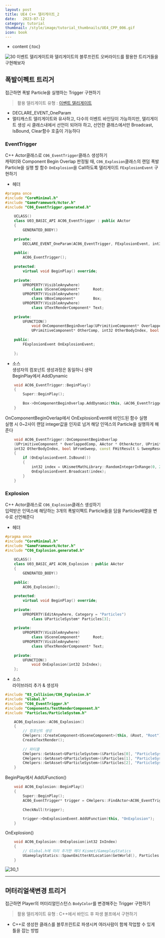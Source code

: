 ```yaml
---
layout: post
title: UE4 C++ 델리게이트_2
date:   2023-07-12
category: tutorial
thumbnail: /style/image/tutorial_thumbnails/UE4_CPP_006.gif
icon: book
---
```


* content
{:toc}

![30](https://github.com/ssonsonya/ssonsonya.github.io/assets/116151781/a704fd78-0fa0-4993-9ffd-07fdf55d1605)
이벤트 델리게이트와 델리게이트의 블루프린트 오버라이드를 활용한 트리거들을 구현해보자

## 폭발이펙트 트리거
접근하면 폭발 Particle을 실행하는 Trigger 구현하기  

> 활용 델리게이트 유형 : [이벤트 델리게이트](https://docs.unrealengine.com/4.26/ko/ProgrammingAndScripting/ProgrammingWithCPP/UnrealArchitecture/Delegates/Events/)
+ DECLARE_EVENT_OneParam 
+ 멀티캐스트 델리게이트와 유사하고, 다수의 이벤트 바인딩이 가능하지만, 델리게이트 생성 시 클래스내에서 선언이 되어야 하고, 선언한 클래스에서만 Broadcast, IsBound, Clear함수 호출이 가능하다   

### EventTrigger
C++ Actor클래스로 `C06_EventTrigger`클래스 생성하기  
캐릭터와 Component Begin Overlap 판정될 때, `C06_Explosion`클래스의 랜덤 폭발 Particle을 실행 할 함수 `OnExplosion`을 Call하도록 델리게이트 `FExplosionEvent` 구현하기  

+ 헤더  
```cpp
#pragma once
#include "CoreMinimal.h"
#include "GameFramework/Actor.h"
#include "C06_EventTrigger.generated.h"
    
    UCLASS()
    class U03_BASIC_API AC06_EventTrigger : public AActor
    {
        GENERATED_BODY()
        
    private:
        DECLARE_EVENT_OneParam(AC06_EventTrigger, FExplosionEvent, int32);
        
    public:	
        AC06_EventTrigger();
        
    protected:
        virtual void BeginPlay() override;
        
    private:
        UPROPERTY(VisibleAnywhere)
            class USceneComponent*      Root;
        UPROPERTY(VisibleAnywhere)
            class UBoxComponent*        Box;
        UPROPERTY(VisibleAnywhere)
            class UTextRenderComponent* Text;
    
    private:
        UFUNCTION()
            void OnComponentBeginOverlap(UPrimitiveComponent* OverlappedComp, AActor* OtherActor,
            UPrimitiveComponent* OtherComp, int32 OtherBodyIndex, bool bFromSweep, const FHitResult& SweepResult);
    
    public:
        FExplosionEvent OnExplosionEvent;
        
    };
```
+ 소스  
생성자의 컴포넌트 생성과정은 동일하니 생략  
BeginPlay에서 AddDynamic
```cpp
    void AC06_EventTrigger::BeginPlay()
    {
        Super::BeginPlay();
        
        Box->OnComponentBeginOverlap.AddDynamic(this, &AC06_EventTrigger::OnComponentBeginOverlap);
    }
```  
OnComponentBeginOverlap에서 OnExplosionEvent에 바인드된 함수 실행  
실행 시 0~2사이 랜덤 integer값을 인자로 넘겨 해당 인덱스의 Particle을 실행하게 해준다
```cpp
    void AC06_EventTrigger::OnComponentBeginOverlap
    (UPrimitiveComponent * OverlappedComp, AActor * OtherActor, UPrimitiveComponent * OtherComp,
    int32 OtherBodyIndex, bool bFromSweep, const FHitResult & SweepResult)
    {
        if (OnExplosionEvent.IsBound())
        {
            int32 index = UKismetMathLibrary::RandomIntegerInRange(0, 2);
            OnExplosionEvent.Broadcast(index);
        }
    }
```  
### Explosion
C++ Actor클래스로 `C06_Explosion`클래스 생성하기  
입력받은 인덱스에 해당하는 3개의 폭발이펙트 Particle들을 담을 Particles배열을 변수로 선언해준다  
+ 헤더  
```cpp
#pragma once
#include "CoreMinimal.h"
#include "GameFramework/Actor.h"
#include "C06_Explosion.generated.h"
    
    UCLASS()
    class U03_BASIC_API AC06_Explosion : public AActor
    {
        GENERATED_BODY()
    
    public:	
        AC06_Explosion();
        
    protected:
        virtual void BeginPlay() override;
        
    private:
        UPROPERTY(EditAnywhere, Category = "Particles")
            class UParticleSystem* Particles[3];
    
    private:
        UPROPERTY(VisibleAnywhere)
            class USceneComponent*      Root;
        UPROPERTY(VisibleAnywhere)
            class UTextRenderComponent* Text;
        
    private:
        UFUNCTION()
            void OnExplosion(int32 InIndex);
    };
```
+ 소스  
라이브러리 추가 & 생성자
```cpp
#include "03_Collision/C06_Explosion.h"
#include "Global.h"
#include "C06_EventTrigger.h"
#include "Components/TextRenderComponent.h"
#include "Particles/ParticleSystem.h"

    AC06_Explosion::AC06_Explosion()
    {
        // 컴포넌트 생성
        CHelpers::CreateComponent<USceneComponent>(this, &Root, "Root");
        CreateTextRender();
        
        // 파티클
        CHelpers::GetAsset<UParticleSystem>(&Particles[0], "ParticleSystem'/Game/AdvancedMagicFX12/particles/P_ky_hit.P_ky_hit'");
        CHelpers::GetAsset<UParticleSystem>(&Particles[1], "ParticleSystem'/Game/AdvancedMagicFX12/particles/P_ky_hit_dark.P_ky_hit_dark'");
        CHelpers::GetAsset<UParticleSystem>(&Particles[2], "ParticleSystem'/Game/AdvancedMagicFX12/particles/P_ky_hit_fire.P_ky_hit_fire'");
    }
```  
BeginPlay에서 AddUFunction()  
```cpp
    void AC06_Explosion::BeginPlay()
    {
        Super::BeginPlay();
        AC06_EventTrigger* trigger = CHelpers::FindActor<AC06_EventTrigger>(GetWorld());
        
        CheckNull(trigger);
        
        trigger->OnExplosionEvent.AddUFunction(this, "OnExplosion");
    }
```  
OnExplosion()
```cpp
    void AC06_Explosion::OnExplosion(int32 InIndex)
    {
        // Global.h에 미리 추가한 헤더 Kismet/GameplayStatics
        UGameplayStatics::SpawnEmitterAtLocation(GetWorld(), Particles[InIndex],GetActorLocation());
    }
```  
![30_1](https://github.com/ssonsonya/ssonsonya.github.io/assets/116151781/16d25da6-1856-460a-9431-763c8d2fcd33)

***
## 머터리얼색변경 트리거
접근하면 Player의 머터리얼인스턴스 `BodyColor`를 변경해주는 Trigger 구현하기  

> 활용 델리게이트 유형 : C++에서 바인드 후 파생 블프에서 구현하기
+ C++로 생성한 클래스를 블루프린트로 파생시켜 여러사람이 함께 작업할 수 있게 틀을 잡는 방법


